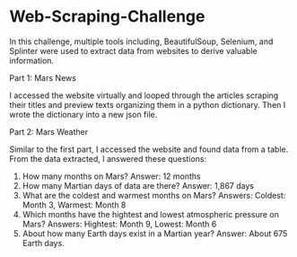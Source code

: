 # Web-Scraping-Challenge

In this challenge, multiple tools including, BeautifulSoup, Selenium, and Splinter were used to extract data from websites to derive valuable information.

Part 1: Mars News

I accessed the website virtually and looped through the articles scraping their titles and preview texts organizing them in a python dictionary. Then I wrote the dictionary into a new json file. 

Part 2: Mars Weather

Similar to the first part, I accessed the website and found data from a table. From the data extracted, I answered these questions:

1. How many months on Mars? Answer: 12 months
2. How many Martian days of data are there? Answer: 1,867 days
3. What are the coldest and warmest months on Mars? Answers: Coldest: Month 3, Warmest: Month 8
4. Which months have the hightest and lowest atmospheric pressure on Mars? Answers: Hightest: Month 9, Lowest: Month 6
5. About how many Earth days exist in a Martian year? Answer: About 675 Earth days.
